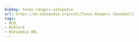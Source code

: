 ```yaml
---
bibkey: texas-rangers-wikipedia
url: https://en.wikipedia.org/wiki/Texas_Rangers_(baseball)
tags:
- MLB
- BibCard
- Wikipedia URL
---
```


